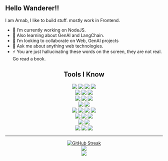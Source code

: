 ## Hello Wanderer!!

I am Arnab, I like to build stuff. mostly work in Frontend.

- 🔭 I’m currently working on NodeJS.
- 🌱 Also learning about GenAI and LangChain.
- 👯 I’m looking to collaborate on Web, GenAI projects
- 💬 Ask me about anything web technologies.
- ⚡ You are just hallucinating these words on the screen, they are not real. Go read a book.

<h2 align="center">Tools I Know</h2>

<div align="center">
    <img src="https://img.shields.io/badge/JavaScript-F7DF1E?logo=javascript&logoColor=000&style=for-the-badge"/>
    <img src="https://img.shields.io/badge/TypeScript-3178C6?logo=typescript&logoColor=fff&style=for-the-badge"/>
    <img src="https://img.shields.io/badge/React-%2320232a.svg?logo=react&logoColor=%2361DAFB&style=for-the-badge"/>
    <img src="https://img.shields.io/badge/Redux-764ABC?logo=redux&logoColor=fff&style=for-the-badge"/>
  <br/>
    <img src="https://img.shields.io/badge/Next.js-black?logo=next.js&logoColor=white&style=for-the-badge"/>
    <img src="https://img.shields.io/badge/Vercel-%23000000.svg?logo=vercel&logoColor=white&style=for-the-badge"/>
    <img src="https://img.shields.io/badge/Astro.js-BC52EE?logo=astro&logoColor=white&style=for-the-badge"/>
  <br/>
    <img src="https://img.shields.io/badge/Shadcn/ui-%23000000.svg?logo=shadcnui&logoColor=white&style=for-the-badge"/>
    <img src="https://img.shields.io/badge/Tailwind%20CSS-%2338B2AC.svg?logo=tailwind-css&logoColor=white&style=for-the-badge"/>
    <img src="https://img.shields.io/badge/MUI-007FFF.svg?logo=mui&logoColor=white&style=for-the-badge"/>
  <br/>
    <img src="https://img.shields.io/badge/React_Native-%2320232a.svg?logo=react&logoColor=%2361DAFB&style=for-the-badge"/>
    <img src="https://img.shields.io/badge/Expo-000020?logo=expo&logoColor=fff&style=for-the-badge"/>
  <br/>
    <img src="https://img.shields.io/badge/Node.js-6DA55F?logo=node.js&logoColor=white&style=for-the-badge"/>
    <img src="https://img.shields.io/badge/Bun-000000?logo=bun&logoColor=white&style=for-the-badge"/>
    <img src="https://img.shields.io/badge/NPM-CB3837?logo=npm&logoColor=white&style=for-the-badge"/>
    <img src="https://img.shields.io/badge/Express.js-%23404d59.svg?logo=express&logoColor=%2361DAFB&style=for-the-badge"/>
  <br/>
    <img src="https://img.shields.io/badge/Cloudflare-%23F38020.svg?logo=cloudflare&logoColor=white&style=for-the-badge"/>
    <img src="https://img.shields.io/badge/Workers-%23F38020.svg?logo=cloudflareworkers&logoColor=white&style=for-the-badge"/>
    <img src="https://img.shields.io/badge/Pages-%23F38020.svg?logo=cloudflarepages&logoColor=white&style=for-the-badge"/>
  <br/>
    <img src="https://img.shields.io/badge/MongoDB-%234ea94b.svg?logo=mongodb&logoColor=white&style=for-the-badge"/>
    <img src="https://img.shields.io/badge/PostgreSQL-4169E1.svg?logo=postgresql&logoColor=white&style=for-the-badge"/>
  <br/>
    <img src="https://img.shields.io/badge/C-00599C?logo=c&logoColor=white&style=for-the-badge"/>
    <img src="https://img.shields.io/badge/C++-%2300599C.svg?logo=c%2B%2B&logoColor=white&style=for-the-badge"/>
    <img src="https://img.shields.io/badge/🦜️🔗LangChain-%2300599C.svg?style=for-the-badge"/>
</div>

---

  <div align="center">
    <a href="https://git.io/streak-stats"><img src="https://github-readme-streak-stats.herokuapp.com?user=EffDuBois&theme=dark&date_format=j%20M%5B%20Y%5D" alt="GitHub Streak" /></a>
    <br/>
    <img src="https://github-readme-stats.vercel.app/api/?username=EffDuBois&theme=vision-friendly-dark&show_icons=true"/>
    <br/>
    <img src="https://github-readme-stats.vercel.app/api/top-langs?username=EffDuBois&theme=vision-friendly-dark&layout=compact"/>
  </div>
